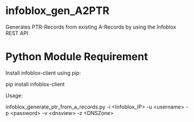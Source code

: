 # infoblox_gen_A2PTR
Generates PTR-Records from existing A-Records by using the Infoblox REST API


Python Module Requirement
=========================

Install infoblox-client using pip:

pip install infoblox-client


Usage:

infoblox_generate_ptr_from_a_records.py -i \<Infoblox_IP\> -u \<username\> -p \<password\> -v \<dnsview\> -z \<DNSZone\>
